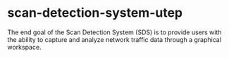 # scan-detection-system-utep
The end goal of the Scan Detection System (SDS) is to provide users with the ability to capture and analyze network traffic data through a graphical workspace.
